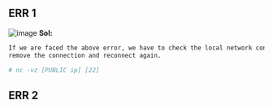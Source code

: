 ERR 1
------
![image](https://github.com/januo-org/proof-of-concepts/assets/91359308/1bd0686c-6d58-449d-95e1-9d030c00ef05)
**Sol:**
```sh
If we are faced the above error, we have to check the local network connectivity to our machine.
remove the connection and reconnect again.

# nc -vz [PUBLIC ip] [22]
```

ERR 2
------
